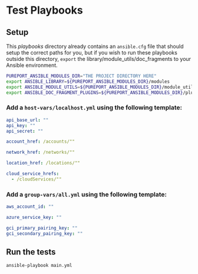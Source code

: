 # Test Playbooks

## Setup
This *playbooks* directory already contains an `ansible.cfg` file that should setup the correct paths
for you, but if you wish to run these playbooks outside this directory, `export` the 
library/module_utils/doc_fragments to your Ansible environment.
```bash
PUREPORT_ANSIBLE_MODULES_DIR="THE PROJECT DIRECTORY HERE"
export ANSIBLE_LIBRARY=${PUREPORT_ANSIBLE_MODULES_DIR}/modules
export ANSIBLE_MODULE_UTILS=${PUREPORT_ANSIBLE_MODULES_DIR}/module_utils
export ANSIBLE_DOC_FRAGMENT_PLUGINS=${PUREPORT_ANSIBLE_MODULES_DIR}/plugins/doc_fragments
```

### Add a `host-vars/localhost.yml` using the following template:
```yaml
api_base_url: ""
api_key: ""
api_secret: ""

account_href: /accounts/""

network_href: /networks/""

location_href: /locations/""

cloud_service_hrefs:
  - /cloudServices/""
```

### Add a `group-vars/all.yml` using the following template:
```yaml
aws_account_id: ""

azure_service_key: ""

gci_primary_pairing_key: ""
gci_secondary_pairing_key: ""
```

## Run the tests
```bash
ansible-playbook main.yml
```

